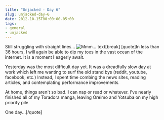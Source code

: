 ```yaml
---
title: "Unjacked - Day 6"
slug: unjacked-day-6
date: 2012-10-15T00:00:00-05:00
tags:
- general
- unjacked
---
```

Still struggling with straight lines...
![](http://images.dxprog.com/blog/unjacked_day6.jpg "Mmm... text")[break]
[quote]In less than 36 hours, I will again be able to dip my toes in the vast ocean of the internet. It is a moment I eagerly await.

Yesterday was the most difficult day yet. It was a dreadfully slow day at work which left me wanting to surf the old stand bys (reddit, youtube, facebook, etc.) Instead, I spent time combing the news sites, reading articles, and contemplating performance improvements.

At home, things aren't so bad. I can nap or read or whatever. I've nearly finished all of my Toradora manga, leaving Oreimo and Yotsuba on my high priority pile.

One day...[/quote]

